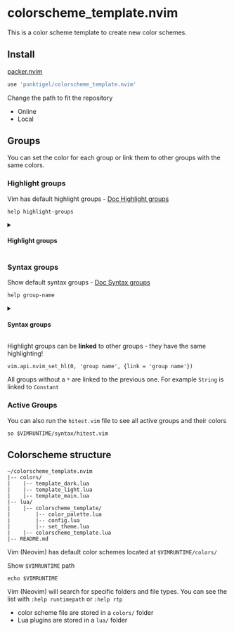 # colorscheme_template.nvim

This is a color scheme template to create new color schemes.



## Install

[packer.nvim](https://github.com/wbthomason/packer.nvim)

```lua
use 'punktigel/colorscheme_template.nvim'
```
Change the path to fit the repository
- Online
- Local


## Groups
You can set the color for each group or link them to other groups with the same colors.

### Highlight groups
Vim has default highlight groups - [Doc Highlight groups](https://neovim.io/doc/user/syntax.html#highlight-blend)

```
help highlight-groups
```


<details>
<summary><h4>Highlight groups</h4></summary>

|Highlight groups       |Comment                                                                                                                             |
|:----------------------|:----------------------------------------------------------------------------------------------------------------------------|
| ColorColumn	        | Used for the columns set with 'colorcolumn'.                                                                                |
| Conceal		        | Placeholder characters substituted for concealed text (see 'conceallevel').                                                 |
| CurSearch	            | Used for highlighting a search pattern under the cursor (see 'hlsearch').                                                   |
| Cursor		        | Character under the cursor.                                                                                                 |
| lCursor		        | Character under the cursor when |language-mapping| is used (see 'guicursor').                                               |
| CursorIM	            | Like Cursor, but used when in IME mode. *CursorIM*                                                                          |
| CursorColumn	        | Screen-column at the cursor, when 'cursorcolumn' is set.                                                                    |
| CursorLine	        | Screen-line at the cursor, when 'cursorline' is set. Low-priority if foreground (ctermfg OR guifg) is not set.              |
| Directory	            | Directory names (and other special names in listings).                                                                      |
| DiffAdd		        | Diff mode: Added line. |diff.txt|                                                                                           |
| DiffChange	        | Diff mode: Changed line. |diff.txt|                                                                                         |
| DiffDelete	        | Diff mode: Deleted line. |diff.txt|                                                                                         |
| DiffText	            | Diff mode: Changed text within a changed line. |diff.txt|                                                                   |
| EndOfBuffer	        | Filler lines (~) after the end of the buffer. By default, this is highlighted like |hl-NonText|.                            |
| TermCursor	        | Cursor in a focused terminal.                                                                                               |
| TermCursorNC	        | Cursor in an unfocused terminal.                                                                                            |
| ErrorMsg	            | Error messages on the command line.                                                                                         |
| WinSeparator	        | Separators between window splits.                                                                                           |
| Folded		        | Line used for closed folds.                                                                                                 |
| FoldColumn	        | 'foldcolumn'                                                                                                                |
| SignColumn	        | Column where |signs| are displayed.                                                                                         |
| IncSearch	            | 'incsearch' highlighting; also used for the text replaced with ":s///c".                                                    |
| Substitute	        | |:substitute| replacement text highlighting.                                                                                |
| LineNr		        | Line number for ":number" and ":#" commands, and when 'number' or 'relativenumber' option is set.                           |
| LineNrAbove	        | Line number for when the 'relativenumber' option is set, above the cursor line.                                             |
| LineNrBelow	        | Line number for when the 'relativenumber' option is set, below the cursor line.                                             |
| CursorLineNr	        | Like LineNr when 'cursorline' is set and 'cursorlineopt' contains "number" or is "both", for the cursor line.               |
| CursorLineFold	    | Like FoldColumn when 'cursorline' is set for the cursor line.                                                               |
| CursorLineSign        | Like SignColumn when 'cursorline' is set for the cursor line.                                                               |
| MatchParen	        | Character under the cursor or just before it, if it is a paired bracket, and its match. |pi_paren.txt|                      |
| ModeMsg		        | 'showmode' message (e.g., "-- INSERT --").                                                                                  |
| MsgArea		        | Area for messages and cmdline.                                                                                              |
| MsgSeparator	        | Separator for scrolled messages |msgsep|.                                                                                   |
| MoreMsg		        | |more-prompt|                                                                                                               |
| NonText		        | '@' at the end of the window, characters from 'showbreak' and other characters that do not really exist in the text (e.g., ">" displayed when a double-wide character doesn't fit at the end of the line). See also |hl-EndOfBuffer|.    |
| Normal		        | Normal text.                                                                                                                |
| NormalFloat	        | Normal text in floating windows.                                                                                            |
| FloatBorder	        | Border of floating windows.                                                                                                 |
| FloatTitle	        | Title of floating windows.                                                                                                  |
| NormalNC	            | Normal text in non-current windows.                                                                                         |
| Pmenu		            | Popup menu: Normal item.                                                                                                    |
| PmenuSel	            | Popup menu: Selected item.                                                                                                  |
| PmenuKind	            | Popup menu: Normal item "kind".                                                                                             |
| PmenuKindSel	        | Popup menu: Selected item "kind".                                                                                           |
| PmenuExtra	        | Popup menu: Normal item "extra text".                                                                                       |
| PmenuExtraSel	        | Popup menu: Selected item "extra text".                                                                                     |
| PmenuSbar	            | Popup menu: Scrollbar.                                                                                                      |
| PmenuThumb	        | Popup menu: Thumb of the scrollbar.                                                                                         |
| Question	            | |hit-enter| prompt and yes/no questions.                                                                                    |
| QuickFixLine	        | Current |quickfix| item in the quickfix window. Combined with |hl-CursorLine| when the cursor is there.                     |
| Search		        | Last search pattern highlighting (see 'hlsearch'). Also used for similar items that need to stand out.                      |
| SpecialKey	        | Unprintable characters: Text displayed differently from what it really is. But not 'listchars' whitespace. |hl-Whitespace|  |
| SpellBad	            | Word that is not recognized by the spellchecker. |spell| Combined with the highlighting used otherwise.                     |
| SpellCap	            | Word that should start with a capital. |spell| Combined with the highlighting used otherwise.                               |
| SpellLocal	        | Word that is recognized by the spellchecker as one that is used in another region. |spell| Combined with the highlighting used otherwise.    |
| SpellRare	            | Word that is recognized by the spellchecker as one that is hardly ever used. |spell| Combined with the highlighting used otherwise.          |
| StatusLine	        | Status line of current window.                                                                                              |
| StatusLineNC	        | Status lines of not-current windows. Note: If this is equal to "StatusLine", Vim will use "^^^" in the status line of the current window.    |
| TabLine		        | Tab pages line, not active tab page label.                                                                                  |
| TabLineFill	        | Tab pages line, where there are no labels.                                                                                  |
| TabLineSel	        | Tab pages line, active tab page label.                                                                                      |
| Title		            | Titles for output from ":set all", ":autocmd" etc.                                                                          |
| Visual		        | Visual mode selection.                                                                                                      |
| VisualNOS	            | Visual mode selection when vim is "Not Owning the Selection".                                                               |
| WarningMsg	        | Warning messages.                                                                                                           |
| Whitespace	        | "nbsp", "space", "tab", "multispace", "lead" and "trail" in 'listchars'.                                                    |
| WildMenu	            | Current match in 'wildmenu' completion.                                                                                     |
| WinBar	            | Window bar of current window.                                                                                               |
| WinBarNC	            | Window bar of not-current windows.                                                                                          |

</details>




### Syntax groups
Show default syntax groups - [Doc Syntax groups](https://neovim.io/doc/user/syntax.html#group-name)

```
help group-name
```


<details>
<summary><h4>Syntax groups</h4></summary>

|   |Syntax groups      |Comment                                        |
|:-:|:------------------|:----------------------------------------------|
|*  |Comment	        |any comment                                    |
|*  |Constant	        |any constant                                   |
|   |String		        |a string constant: "this is a string"          |
|   |Character	        |a character constant: 'c', '\n'                |
|   |Number		        |a number constant: 234, 0xff                   |
|   |Boolean	        |a boolean constant: TRUE, false                |
|   |Float		        |a floating point constant: 2.3e10              |
|*  |Identifier	        |any variable name                              |
|   |Function	        |function name (also: methods for classes)      |
|*  |Statement	        |any statement                                  |
|   |Conditional	    |if, then, else, endif, switch, etc.            |
|   |Repeat		        |for, do, while, etc.                           |
|   |Label		        |case, default, etc.                            |
|   |Operator	        |"sizeof", "+", "*", etc.                       |
|   |Keyword	        |any other keyword                              |
|   |Exception	        |try, catch, throw                              |
|*  |PreProc	        |generic Preprocessor                           |
|   |Include	        |preprocessor #include                          |
|   |Define		        |preprocessor #define                           |
|   |Macro		        |same as Define                                 |
|   |PreCondit	        |preprocessor #if, #else, #endif, etc.          |
|*  |Type		        |int, long, char, etc.                          |
|   |StorageClass	    |static, register, volatile, etc.               |
|   |Structure	        |struct, union, enum, etc.                      |
|   |Typedef	        |A typedef                                      |
|*  |Special	        |any special symbol                             |
|   |SpecialChar	    |special character in a constant                |
|   |Tag		        |you can use CTRL-] on this                     |
|   |Delimiter	        |character that needs attention                 |
|   |SpecialComment	    |special things inside a comment                |
|   |Debug		        |debugging statements                           |
|*  |Underlined	        |text that stands out, HTML links               |
|*  |Ignore		        |left blank, hidden  |hl-Ignore|                |
|*  |Error		        |any erroneous construct                        |
|*  |Todo		        |anything that needs extra attention; mostly the keywords TODO FIXME and XXX|

</details>

Highlight groups can be **linked** to other groups - they have the same highlighting!
```
vim.api.nvim_set_hl(0, 'group name', {link = 'group name'})
```

All groups without a ```*``` are linked to the previous one. For example ```String``` is linked to ```Constant```

### Active Groups

You can also run the ```hitest.vim``` file to see all active groups and their colors
```
so $VIMRUNTIME/syntax/hitest.vim
```


## Colorscheme structure
```
~/colorscheme_template.nvim
|-- colors/
|    |-- template_dark.lua
|    |-- template_light.lua
|    |-- template_main.lua
|-- lua/
|    |-- colorscheme_template/
|        |-- color_palette.lua
|        |-- config.lua
|        |-- set_theme.lua
|    |-- colorscheme_template.lua
|-- README.md
```

Vim (Neovim) has default color schemes located at ```$VIMRUNTIME/colors/```

Show ```$VIMRUNTIME``` path
```vim
echo $VIMRUNTIME
```

Vim (Neovim) will search for specific folders and file types. You can see the list with ```:help runtimepath``` or ```:help rtp```
- color scheme file are stored in a ```colors/``` folder
- Lua plugins are stored in a ```lua/``` folder



